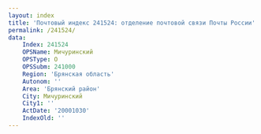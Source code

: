 ```yaml
---
layout: index
title: 'Почтовый индекс 241524: отделение почтовой связи Почты России'
permalink: /241524/
data:
    Index: 241524
    OPSName: Мичуринский
    OPSType: О
    OPSSubm: 241000
    Region: 'Брянская область'
    Autonom: ''
    Area: 'Брянский район'
    City: Мичуринский
    City1: ''
    ActDate: '20001030'
    IndexOld: ''
---
```

